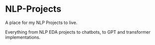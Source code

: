 # NLP-Projects
A place for my NLP Projects to live. 

Everything from NLP EDA projects to chatbots, to GPT and transformer implementations. 
